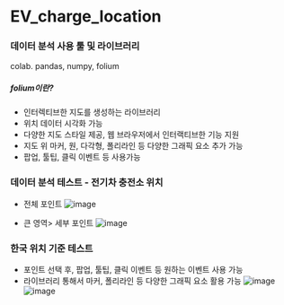 # EV_charge_location
### 데이터 분석 사용 툴 및 라이브러리
colab. pandas, numpy, folium

##### folium이란?
- 인터렉티브한 지도를 생성하는 라이브러리
- 위치 데이터 시각화 가능
- 다양한 지도 스타일 제공, 웹 브라우저에서 인터랙티브한 기능 지원
- 지도 위 마커, 원, 다각형, 폴리라인 등 다양한 그래픽 요소 추가 가능
- 팝업, 툴팁, 클릭 이벤트 등 사용가능

### 데이터 분석 테스트 - 전기차 충전소 위치

- 전체 포인트
![image](https://github.com/seonghyeonOrNot/EV_charge_location/assets/37067531/c87187af-0175-42e2-94d1-85b80f13c700)

- 큰 영역> 세부 포인트
![image](https://github.com/seonghyeonOrNot/EV_charge_location/assets/37067531/e076df1c-9ac7-4b45-a67d-125d3661bd8e)


### 한국 위치 기준 테스트
- 포인트 선택 후, 팝업, 툴팁, 클릭 이벤트 등 원하는 이벤트 사용 가능
- 라이브러리 통해서 마커, 폴리라인 등 다양한 그래픽 요소 활용 가능
![image](https://github.com/seonghyeonOrNot/EV_charge_location/assets/37067531/4d1549d6-7194-4e09-bf99-cf3fc18525ae)
![image](https://github.com/seonghyeonOrNot/EV_charge_location/assets/37067531/72c8b6da-ce77-4652-8c74-0e0454438f41)
